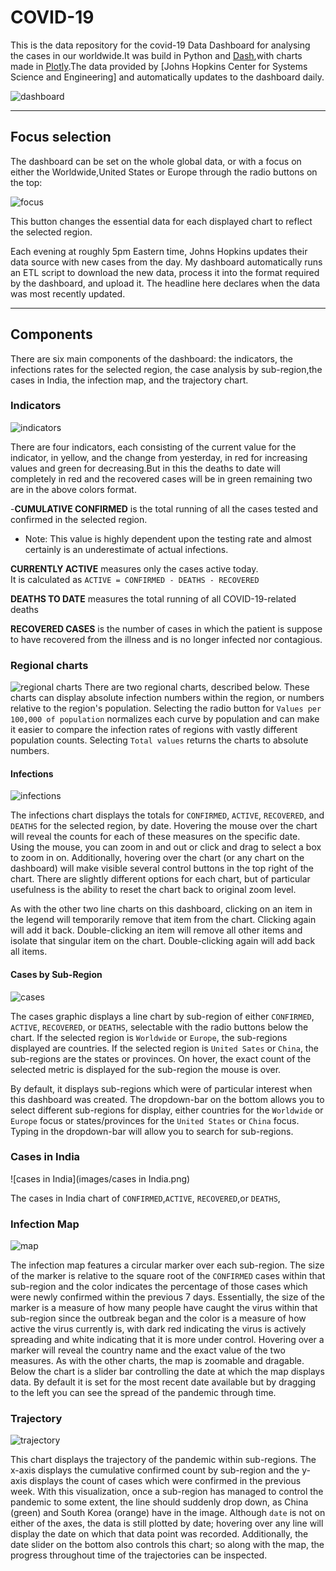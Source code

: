 # COVID-19
This is the data repository for the covid-19 Data Dashboard for analysing the cases in our worldwide.It was build in Python and [Dash](https://dash.plot.ly/),with charts made in [Plotly](https://plot.ly/).The data provided by [Johns Hopkins Center for Systems Science and Engineering] and automatically updates to the dashboard daily.

 ![dashboard](images/screenshot.png)

 ---

 ## Focus selection

 The dashboard can be set on the whole global data, or with a focus on either the Worldwide,United States or Europe through the radio buttons on the top:

 ![focus](images/focus_select.png)

 This button changes the essential data for each displayed chart to reflect the selected region.

 Each evening at roughly 5pm Eastern time, Johns Hopkins updates their data source with new cases from the day. My dashboard automatically runs an ETL script to download the new data, process it into the format required by the dashboard, and upload it. The headline here declares when the data was most recently updated.

 ---

 ## Components

There are six main components of the dashboard: the indicators, the infections rates for the selected region, the case analysis by sub-region,the cases in India, the infection map, and the trajectory chart.

### Indicators

![indicators](images/indicators.png)

There are four indicators, each consisting of the current value for the indicator, in yellow, and the change from yesterday, in red for increasing values and green for decreasing.But in this the deaths to date will completely in red and the recovered cases will be in green remaining two are in the above colors format.

-**CUMULATIVE CONFIRMED** is the total running of all the cases tested and confirmed in the selected region.
-   Note: This value is highly dependent upon the testing rate and almost certainly is an underestimate of actual infections.

**CURRENTLY ACTIVE** measures only the cases active today.  
It is calculated as `ACTIVE = CONFIRMED - DEATHS - RECOVERED`

**DEATHS TO DATE** measures the total running of all COVID-19-related deaths

**RECOVERED CASES** is the number of cases in which the patient is suppose to have recovered from the illness and is no longer infected nor contagious.

### Regional charts

![regional charts](images/regional.png)
There are two regional charts, described below. These charts can display absolute infection numbers within the region, or numbers relative to the region's population. Selecting the radio button for `Values per 100,000 of population` normalizes each curve by population and can make it easier to compare the infection rates of regions with vastly different population counts. Selecting `Total values` returns the charts to absolute numbers.

#### Infections

![infections](images/infections.png)

The infections chart displays the totals for `CONFIRMED`, `ACTIVE`, `RECOVERED`, and `DEATHS` for the selected region, by date. Hovering the mouse over the chart will reveal the counts for each of these measures on the specific date. Using the mouse, you can zoom in and out or click and drag to select a box to zoom in on. Additionally, hovering over the chart (or any chart on the dashboard) will make visible several control buttons in the top right of the chart. There are slightly different options for each chart, but of particular usefulness is the ability to reset the chart back to original zoom level.

As with the other two line charts on this dashboard, clicking on an item in the legend will temporarily remove that item from the chart. Clicking again will add it back. Double-clicking an item will remove all other items and isolate that singular item on the chart. Double-clicking again will add back all items.

#### Cases by Sub-Region

![cases](images/cases.png)

The cases  graphic displays a line chart by sub-region of either `CONFIRMED`, `ACTIVE`, `RECOVERED`, or `DEATHS`, selectable with the radio buttons below the chart. If the selected region is `Worldwide` or `Europe`, the sub-regions displayed are countries. If the selected region is `United Sates` or `China`, the sub-regions are the states or provinces. On hover, the exact count of the selected metric is displayed for the sub-region the mouse is over.

By default, it displays sub-regions which were of particular interest when this dashboard was created. The dropdown-bar on the bottom allows you to select different sub-regions for display, either countries for the `Worldwide` or `Europe` focus or states/provinces for the `United States` or `China` focus. Typing in the dropdown-bar will allow you to search for sub-regions.

### Cases in India

![cases in India](images/cases in India.png)

The cases in India chart of `CONFIRMED`,`ACTIVE`, `RECOVERED`,or `DEATHS`,



### Infection Map

![map](images/map.png)

The infection map features a circular marker over each sub-region. The size of the marker is relative to the square root of the `CONFIRMED` cases within that sub-region and the color indicates the percentage of those cases which were newly confirmed within the previous 7 days. Essentially, the size of the marker is a measure of how many people have caught the virus within that sub-region since the outbreak began and the color is a measure of how active the virus currently is, with dark red indicating the virus is actively spreading and white indicating that it is more under control. Hovering over a marker will reveal the country name and the exact value of the two measures. As with the other charts, the map is zoomable and dragable. Below the chart is a slider bar controlling the date at which the map displays data. By default it is set for the most recent date available but by dragging to the left you can see the spread of the pandemic through time.

### Trajectory

![trajectory](images/trajectory.png)

This chart displays the trajectory of the pandemic within sub-regions. The x-axis displays the cumulative confirmed count by sub-region and the y-axis displays the count of cases which were confirmed in the previous week. With this visualization, once a sub-region has managed to control the pandemic to some extent, the line should suddenly drop down, as China (green) and South Korea (orange) have in the image. Although `date` is not on either of the axes, the data is still plotted by date; hovering over any line will display the date on which that data point was recorded. Additionally, the date slider on the bottom also controls this chart; so along with the map, the progress throughout time of the trajectories can be inspected.
